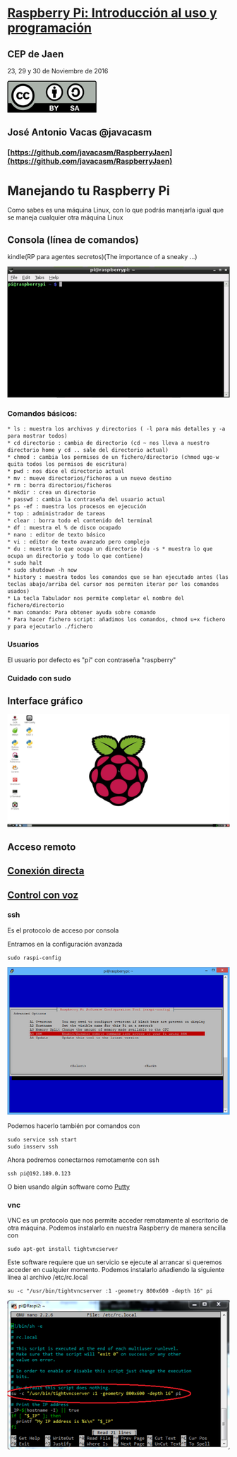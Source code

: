 # [Raspberry Pi: Introducción al uso y programación](http://www.juntadeandalucia.es/educacion/portals/web/cep-jaen/index.php/es-ES/formacion/convocatorias/771-abierto-plazo-de-inscripcion-a-la-actividad-raspberry-pi-introduccion-al-uso-y-programacion-162319ge102)

## CEP de Jaen

23, 29 y 30 de Noviembre de 2016

![CC](./images/Licencia_CC.png)
## José Antonio Vacas  @javacasm

### [https://github.com/javacasm/RaspberryJaen](https://github.com/javacasm/RaspberryJaen)

# Manejando tu Raspberry Pi

Como sabes es una máquina Linux, con lo que podrás manejarla igual que se maneja cualquier otra máquina Linux



## Consola (línea de comandos)

kindle(RP para agentes secretos)(The importance of a sneaky ...)

![console](./images/console.png)

### Comandos básicos:

	* ls : muestra los archivos y directorios ( -l para más detalles y -a para mostrar todos)
	* cd directorio : cambia de directorio (cd ~ nos lleva a nuestro directorio home y cd .. sale del directorio actual)
	* chmod : cambia los permisos de un fichero/directorio (chmod ugo-w quita todos los permisos de escritura)
	* pwd : nos dice el directorio actual
	* mv : mueve directorios/ficheros a un nuevo destino
	* rm : borra directorios/ficheros
	* mkdir : crea un directorio
	* passwd : cambia la contraseña del usuario actual
	* ps -ef : muestra los procesos en ejecución
	* top : administrador de tareas
	* clear : borra todo el contenido del terminal
	* df : muestra el % de disco ocupado
	* nano : editor de texto básico
	* vi : editor de texto avanzado pero complejo
	* du : muestra lo que ocupa un directorio (du -s * muestra lo que ocupa un directorio y todo lo que contiene)
	* sudo halt
	* sudo shutdown -h now
	* history : muestra todos los comandos que se han ejecutado antes (las teclas abajo/arriba del cursor nos permiten iterar por los comandos usados)
	* La tecla Tabulador nos permite completar el nombre del fichero/directorio
	* man comando: Para obtener ayuda sobre comando
	* Para hacer fichero script: añadimos los comandos, chmod u+x fichero y para ejecutarlo ./fichero
	

### Usuarios

El usuario por defecto es "pi" con contraseña "raspberry"

### Cuidado con sudo

## Interface gráfico

![statx](./images/raspX.png)

## Acceso remoto

## [Conexión directa](./conexionDirecta.md)

## [Control con voz](./controlVoz.md)

### ssh

Es el protocolo de acceso por consola

Entramos en la configuración avanzada

	sudo raspi-config

![ssh](./images/ssh.png)

Podemos hacerlo también por comandos con

	sudo service ssh start
	sudo insserv ssh

Ahora podremos conectarnos remotamente con ssh

	ssh pi@192.189.0.123

O
bien usando algún software como [Putty](http://www.chiark.greenend.org.uk/~sgtatham/putty/download.html)


### vnc

VNC es un protocolo que nos permite acceder remotamente al escritorio de otra máquina. Podemos instalarlo en nuestra Raspberry de manera sencilla con

	sudo apt-get install tightvncserver

Este software requiere que un servicio se ejecute al arrancar si queremos acceder en cualquier momento. Podemos instalarlo añadiendo la siguiente línea al archivo /etc/rc.local


	su -c "/usr/bin/tightvncserver :1 -geometry 800x600 -depth 16" pi

![vnc](./images/vnc.png)
